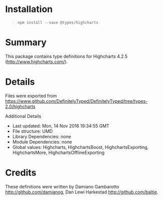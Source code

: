 # Installation
> `npm install --save @types/highcharts`

# Summary
This package contains type definitions for Highcharts 4.2.5 (http://www.highcharts.com/).

# Details
Files were exported from https://www.github.com/DefinitelyTyped/DefinitelyTyped/tree/types-2.0/highcharts

Additional Details
 * Last updated: Mon, 14 Nov 2016 19:34:55 GMT
 * File structure: UMD
 * Library Dependencies: none
 * Module Dependencies: none
 * Global values: Highcharts, HighchartsBoost, HighchartsExporting, HighchartsMore, HighchartsOfflineExporting

# Credits
These definitions were written by Damiano Gambarotto <http://github.com/damianog>, Dan Lewi Harkestad <http://github.com/baltie>.
